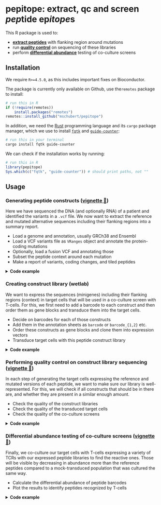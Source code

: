 pepitope: extract, qc and screen *pep*tide ep*itope*s
=====================================================

This R package is used to:

* [**extract peptides**](#generating-peptide-constructs-vignette-) with flanking region around mutations
* run [**quality control**](#performing-quality-control-on-construct-library-sequencing-vignette-) on sequencing of these libraries
* perform [**differential abundance**](#differential-abundance-testing-of-co-culture-screens-vignette-) testing of co-culture screens

Installation
------------

We require `R>=4.5.0`, as this includes important fixes on Bioconductor.

The package is currently only available on Github, use the`remotes` package to
install:

```r
# run this in R
if (!require(remotes))
    install.packages("remotes")
remotes::install_github("mschubert/pepitope")
```

In addition, we need the [Rust](https://www.rust-lang.org/tools/install)
programming language and its `cargo` package manager, which we use to install
[`fqtk`](https://github.com/fulcrumgenomics/fqtk) and
[`guide-counter`](https://github.com/fulcrumgenomics/guide-counter):

```sh
# run this in your terminal
cargo install fqtk guide-counter
```

We can check if the installation works by running:

```r
# run this in R
library(pepitope)
Sys.which(c("fqtk", "guide-counter")) # should print paths, not ""
```

Usage
-----

### Generating peptide constructs ([vignette 🔗](https://mschubert.github.io/pepitope/articles/variant.html))

Here we have sequenced the DNA (and optionally RNA) of a patient and
identified the variants in a `.vcf` file. We now want to extract the
reference and mutated alternative sequences including their flanking
regions into a summary report.

* Load a genome and annotation, usually GRCh38 and Ensembl
* Load a VCF variants file as `VRanges` object and annotate the protein-coding mutations
* Optionally, load a fusion VCF and annotating those
* Subset the peptide context around each mutation
* Make a report of variants, coding changes, and tiled peptides

<details><summary><b>Code example</b></summary>

```r
library(pepitope)

# genome and annotation
ens106 = AnnotationHub::AnnotationHub()[["AH100643"]]
asm = BSgenome.Hsapiens.UCSC.hg38::BSgenome.Hsapiens.UCSC.hg38
seqlevelsStyle(ens106) = "UCSC"

# read variants from VCF file, apply filters and annotate
variant_vcf_file = system.file("my_variants.vcf", package="pepitope")
vr = readVcfAsVRanges(variant_vcf_file) |>
    filter_variants(min_cov=2, min_af=0.05, pass=TRUE)
ann = annotate_coding(vr, ens106, asm)
subs = ann |>
#    filter_expressed(rna_sample, min_reads=1, min_tpm=0) |>
    subset_context(15)

# read fusion variants, apply filters and annotate
fusion_vcf_file = system.file("my_fusions.vcf", package="pepitope")
vr2 = readVcfAsVRanges(fusion_vcf_file) |>
    filter_fusions(min_reads=2, min_split_reads=1, min_tools=1)
seqlevelsStyle(vr2) = "UCSC"
fus = annotate_fusions(vr2, ens106, asm) |>
    subset_context_fusion(15)

# create construct tables and make a report
tiled = make_peptides(subs, fus) |>
    pep_tile() |>
    remove_cutsite(BbsI="GAAGAC")

report = make_report(ann, subs, fus, tiled)
writexl::write_xlsx(report, "my_variants.xlsx")
```

</details>

### Creating construct library (wetlab)

We want to express the sequences (minigenes) including their flanking regions
(context) in target cells that will be used in a co-culture screen with T-cells.
For this, we first need to add a barcode to each construct and then order
them as gene blocks and transduce them into the target cells.

* Decide on barcodes for each of those constructs
* Add them in the annotation sheets as `barcode` or `barcode_{1,2}` etc.
* Order these constructs as gene blocks and clone them into expression vectors
* Transduce target cells with this peptide construct library

<details><summary><b>Code example</b></summary>

Normally, we want to create an `xlsx` document where each sheet is one librar we use:

```r
# this file is manually created from the output of step 1
fname = "my_combined_barcoded_file.xlsx"
sheets = readxl::excel_sheets(fname)
all_constructs = sapply(sheets, readxl::read_xlsx, path=fname, simplify=FALSE)
```

Here, we use our example libraries instead:

```r
# creating barcoded constructs
lib = "https://raw.githubusercontent.com/hawkjo/freebarcodes/master/barcodes/barcodes12-1.txt"
valid_barcodes = readr::read_tsv(lib, col_names=FALSE)$X1
all_constructs = example_peptides(valid_barcodes)
```

</details>

### Performing quality control on construct library sequencing ([vignette 🔗](https://mschubert.github.io/pepitope/articles/qc.html))

In each step of generating the target cells expressing the reference and mutated
versions of each peptide, we want to make sure our library is well-represented.
For this, we will check if all constructs that should be in there are, and whether
they are present in a similar enough amount.

* Check the quality of the construct libraries
* Check the quality of the transduced target cells
* Check the quality of the co-culture screens

<details><summary><b>Code example</b></summary>

```r
# demultiplexing and counting example data
sample_sheet = system.file("my_samples.tsv", package="pepitope")
fastq_file = example_fastq(sample_sheet, all_constructs)
temp_dir = demux_fq(fastq_file, sample_sheet, read_structures="7B+T")
dset = count_bc(temp_dir, all_constructs, valid_barcodes)

# quality control plots
plot_barcode_overlap(all_constructs, valid_barcodes)
plot_reads(dset)
plot_distr(dset)
```

</details>

### Differential abundance testing of co-culture screens ([vignette 🔗](https://mschubert.github.io/pepitope/articles/screen.html))

Finally, we co-culture our target cells with T-cells expressing a variety of
TCRs with our expressed peptide libraries to find the reactive ones. Those will
be visible by decreasing in abundance more than the reference peptides compared
to a mock-transduced population that was cultured the same way.

* Calculate the differential abundance of peptide barcodes
* Plot the results to identify peptides recognized by T-cells

<details><summary><b>Code example</b></summary>

```r
# perform abundance testing and plot results
res = screen_calc(dset, list(c("Sample", "Mock")))
plot_screen(res$`Sample vs Mock`)
```

</details>
